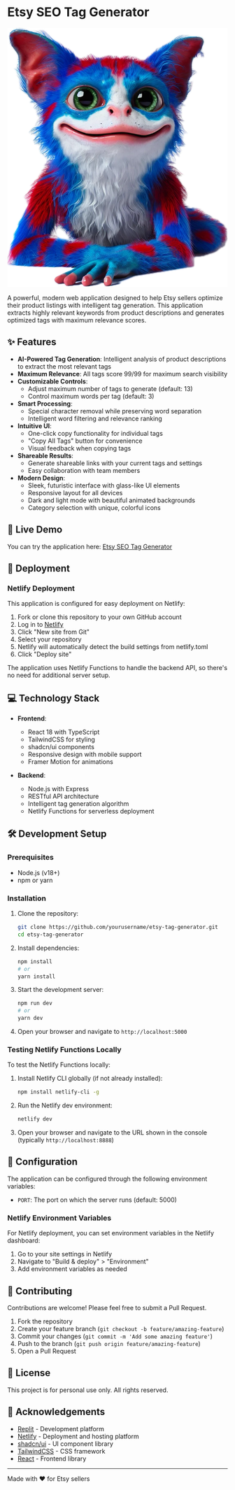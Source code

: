 # Etsy SEO Tag Generator

![Hero Image](./generated-icon.png)

A powerful, modern web application designed to help Etsy sellers optimize their product listings with intelligent tag generation. This application extracts highly relevant keywords from product descriptions and generates optimized tags with maximum relevance scores.

## ✨ Features

- **AI-Powered Tag Generation**: Intelligent analysis of product descriptions to extract the most relevant tags
- **Maximum Relevance**: All tags score 99/99 for maximum search visibility
- **Customizable Controls**:
  - Adjust maximum number of tags to generate (default: 13)
  - Control maximum words per tag (default: 3)
- **Smart Processing**:
  - Special character removal while preserving word separation
  - Intelligent word filtering and relevance ranking
- **Intuitive UI**:
  - One-click copy functionality for individual tags
  - "Copy All Tags" button for convenience
  - Visual feedback when copying tags
- **Shareable Results**:
  - Generate shareable links with your current tags and settings
  - Easy collaboration with team members
- **Modern Design**:
  - Sleek, futuristic interface with glass-like UI elements
  - Responsive layout for all devices
  - Dark and light mode with beautiful animated backgrounds
  - Category selection with unique, colorful icons

## 🚀 Live Demo

You can try the application here: [Etsy SEO Tag Generator](https://etsy-tag-generator.replit.app)

## 🚀 Deployment

### Netlify Deployment

This application is configured for easy deployment on Netlify:

1. Fork or clone this repository to your own GitHub account
2. Log in to [Netlify](https://netlify.com)
3. Click "New site from Git"
4. Select your repository
5. Netlify will automatically detect the build settings from netlify.toml
6. Click "Deploy site"

The application uses Netlify Functions to handle the backend API, so there's no need for additional server setup.

## 💻 Technology Stack

- **Frontend**:
  - React 18 with TypeScript
  - TailwindCSS for styling
  - shadcn/ui components
  - Responsive design with mobile support
  - Framer Motion for animations

- **Backend**:
  - Node.js with Express
  - RESTful API architecture
  - Intelligent tag generation algorithm
  - Netlify Functions for serverless deployment

## 🛠️ Development Setup

### Prerequisites

- Node.js (v18+)
- npm or yarn

### Installation

1. Clone the repository:
   ```bash
   git clone https://github.com/yourusername/etsy-tag-generator.git
   cd etsy-tag-generator
   ```

2. Install dependencies:
   ```bash
   npm install
   # or
   yarn install
   ```

3. Start the development server:
   ```bash
   npm run dev
   # or
   yarn dev
   ```

4. Open your browser and navigate to `http://localhost:5000`

### Testing Netlify Functions Locally

To test the Netlify Functions locally:

1. Install Netlify CLI globally (if not already installed):
   ```bash
   npm install netlify-cli -g
   ```

2. Run the Netlify dev environment:
   ```bash
   netlify dev
   ```

3. Open your browser and navigate to the URL shown in the console (typically `http://localhost:8888`)

## 🔧 Configuration

The application can be configured through the following environment variables:

- `PORT`: The port on which the server runs (default: 5000)

### Netlify Environment Variables

For Netlify deployment, you can set environment variables in the Netlify dashboard:

1. Go to your site settings in Netlify
2. Navigate to "Build & deploy" > "Environment"
3. Add environment variables as needed

## 🤝 Contributing

Contributions are welcome! Please feel free to submit a Pull Request.

1. Fork the repository
2. Create your feature branch (`git checkout -b feature/amazing-feature`)
3. Commit your changes (`git commit -m 'Add some amazing feature'`)
4. Push to the branch (`git push origin feature/amazing-feature`)
5. Open a Pull Request

## 📝 License

This project is for personal use only. All rights reserved.

## 🙏 Acknowledgements

- [Replit](https://replit.com) - Development platform
- [Netlify](https://netlify.com) - Deployment and hosting platform
- [shadcn/ui](https://ui.shadcn.com/) - UI component library
- [TailwindCSS](https://tailwindcss.com/) - CSS framework
- [React](https://reactjs.org/) - Frontend library

---

Made with ❤️ for Etsy sellers